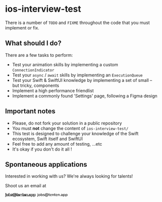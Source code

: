 # ios-interview-test

There is a number of `TODO` and `FIXME` throughout the code that you must implement or fix.

## What should I do?

There are a few tasks to perform:

- Test your animation skills by implementing a custom `ConnectionIndicator`
- Test your `async` / `await` skills by implementing an `ExecutionQueue`
- Test your Swift & SwiftUI knowledge by implementing a set of small – but tricky, components
- Implement a high performance friendlist
- Implement a commonly found 'Settings' page, following a Figma design

## Important notes

- Please, do not fork your solution in a public repository
- You must **not** change the content of `ios-interview-test/`
- This test is designed to challenge your knowledge of the Swift ecosystem, Swift itself and SwiftUI
- Feel free to add any amount of testing, ...etc
- It's okay if you don't do it all !

## Spontaneous applications

Interested in working with us? We're always looking for talents!

Shoot us an email at

<img src="./.assets/mail-dark.png#gh-dark-mode-only" alt="Email" width="100"/>
<img src="./.assets/mail-light.png#gh-light-mode-only" alt="Email" width="100"/>
